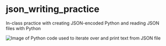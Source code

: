 # json_writing_practice
In-class practice with creating JSON-encoded Python and reading JSON files with Python

![Image of Python code used to iterate over and print text from JSON file](\Python2\JSON_Practice\JSON_Python_parsing.png)
